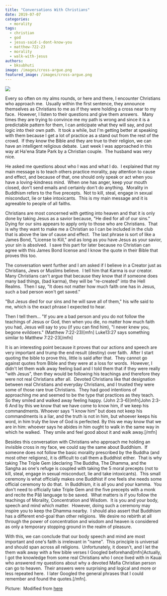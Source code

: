 ```yaml
---
title: "Conversations With Christians"
date: 2019-07-07
categories: 
  - morality
tags: 
  - christian
  - god
  - jesus-said-i-dont-know-you
  - matthew-722-23
  - morality
  - walk-with-jesus
authors: 
  - bksubhuti
image: /images/cross-argue.png
featured_image: /images/cross-argue.png
---
```


[![](/images/cross-argue-300x200.png)](https://americanmonk.org/wp-content/uploads/cross-argue.png)

Every so often on my alms rounds, or here and there, I encounter Christians who approach me.  Usually within the first sentence, they announce themselves as Christians to me as if they were holding a cross near to my face.  However, I listen to their questions and give them answers.   Many times they are trying to convince me my path is wrong and since it is a predictable pattern for them, I can anticipate what they will say, and put logic into their own path.  It took a while, but I'm getting better at speaking with them because I get a lot of practice as a stand out from the rest of the crowd.  If they know the Bible and they are true to their religion, we can have an intelligent religious debate.  Last week I was approached in this way at Ha'ena State Park by a Christian couple.  The husband was very nice.

He asked me questions about who I was and what I do.  I explained that my main message is to teach others practice morality, pay attention to cause and effect, and because of that, one should only speak or act when you have a loving-kindness mind.  When one has anger, keep your mouth closed, don't send emails and certainly don't do anything.  Morality in Buddhism refers to the five precepts.  Not to kill, steal, engage in sexual misconduct, lie or take intoxicants.  This is my main message and it is agreeable to people of all faiths.

Christians are most concerned with getting into heaven and that it is only done by taking Jesus as a savior because, "He died for all of our sins."  Dying for our sins appears to apply only to those who are Christians.  That is why they want to make me a Christian so I can be included in the club that is above the law of cause and effect.  The last phrase is sort of like a James Bond, "License to Kill," and as long as you have Jesus as your savior, your sin is absolved.  I save this part for later because no Christian can agree with this James Bond license and I know the quote in their Bible that proves this too.

The conversation went further and I am asked if I believe in a Creator just as Christians, Jews or Muslims believe.  I tell him that Karma is our creator.  Many Christians can't argue that because they know that if someone does many bad things, (bad karma), they will be "re-created" into the Hell Realms.  Then I say, "It does not matter how much faith one has in Jesus, such a bad person won't get saved."

"But Jesus died for our sins and he will save all of them," his wife said to me, which is the exact phrase I expected to hear.

Then I tell them... "If you are a bad person and you do not follow the teachings of Jesus or God, then when you die, no matter how much faith you had, Jesus will say to you (if you can find him), "I never knew you, begone evildoers." (Matthew 7:22-23)\[mfn\] Luke13:27 says something similar to Matthew 7:22-23\[/mfn\]

It is an interesting point because it proves that our actions and speech are very important and trump the end result (destiny) over faith.  After I start quoting the bible to prove this, little is said after that.  They cannot go against quotes from Bible and they were at a loss for words.  However, I didn't let them walk away feeling bad and I told them that if they were really "with Jesus", then they would be following his teachings and therefore they were not real Christians after all.  Devoted Christians like that designation between real Christians and everyday Christians, and I trusted they were some of those rare true Christians.  They had good intentions of approaching me and seemed to be the type that practices as they teach.  So they smiled and walked away feeling happy. (John 2:3-6)\[mfn\]John 2:3-6 And by this we know that we have come to know him, if we keep his commandments. Whoever says “I know him” but does not keep his commandments is a liar, and the truth is not in him, but whoever keeps his word, in him truly the love of God is perfected. By this we may know that we are in him: whoever says he abides in him ought to walk in the same way in which he walked.  They smile and feel good about it and walk away.\[/mfn\]

Besides this conversation with Christians who approach me holding an invisible cross in my face, we could say the same about Buddhism.  If someone does not follow the basic morality prescribed by the Buddha (and most other religions), it is difficult to call them a Buddhist either.  That is why taking The Triple Gem (declaring The Buddha, The Dhamma, and the Sangha as one's refuge is coupled with taking the 5 moral precepts (not to kill, steal, engage in sexual misconduct, lie and take intoxicants).  This small ceremony is what officially makes one Buddhist if one feels she needs some official ceremony to do that.  In Buddhism, it is all you and your kamma.  You don't need to officially take Triple Gem and the five precepts with a monk and recite the Pāḷi language to be saved.  What matters is if you follow the teachings of Morality, Concentration and Wisdom.  It is you and your body, speech and mind which matter.  However, doing such a ceremony may inspire you to keep the Dhamma nearby.  I should also assert that Buddhism has a different end-goal than other religions.  We desire no rebirth at all through the power of concentration and wisdom and heaven is considered as only a temporary stopping ground in the realm of pleasure.

With this, we can conclude that our body speech and mind are most important and one's faith is irrelevant in "name".  This principle is universal and should span across all religions.  Unfortunately, it doesn't, and I let the them walk away with a few bible verses I Googled beforehand\[mfn\]Actually, I got the knowledge from some real Christians who I once lived with in Kauai who answered my questions about why a devoted Mafia Christian person can go to heaven.  Their answers were surprising and logical and more or less repeated here.  I later Googled the general phrases that I could remember and found the quotes.\[/mfn\].

Picture:  Modified from [here](https://www.flickr.com/photos/59632563@N04/6346894242)